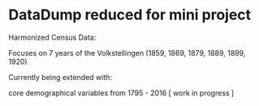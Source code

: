 # DataDump reduced for mini project

Harmonized Census Data:

Focuses on 7 years of the Volkstellingen (1859, 1869, 1879, 1889, 1899, 1920)

Currently being extended with:

core demographical variables from 1795 - 2016 [ work in progress ]

